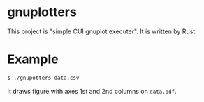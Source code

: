 # gnuplotters
This project is "simple CUI gnuplot executer". It is written by Rust.

# Example


```bash
$ ./gnupotters data.csv 
```
It draws figure with axes 1st and 2nd columns on  `data.pdf`. 